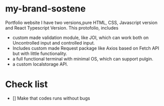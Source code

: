 # my-brand-sostene

Portfolio website
I have two versions,pure HTML, CSS, Javascript version and React Typescript Version.
This protofolio, includes

- custom made validation module, like JOI, which can work both on Uncontrolled input and controlled input.
- Includes custom made Request package like Axios based on Fetch API but with little functionality.
- a full functional terminal with minimal OS, which can support pulgin.
- a custom localstorage API.

# Check list

- [] Make that codes runs without bugs

